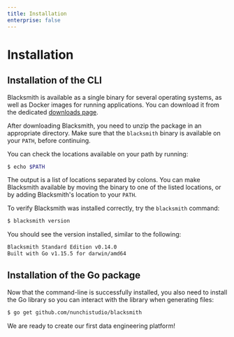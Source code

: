 ```yaml
---
title: Installation
enterprise: false
---
```


# Installation

## Installation of the CLI

Blacksmith is available as a single binary for several operating systems, as well
as Docker images for running applications. You can download it from the dedicated
[downloads page](/blacksmith/downloads).

After downloading Blacksmith, you need to unzip the package in an appropriate
directory. Make sure that the `blacksmith` binary is available on your `PATH`,
before continuing.

You can check the locations available on your path by running:
```bash
$ echo $PATH

```

The output is a list of locations separated by colons. You can make Blacksmith
available by moving the binary to one of the listed locations, or by adding
Blacksmith's location to your `PATH`.

To verify Blacksmith was installed correctly, try the `blacksmith` command:
```bash
$ blacksmith version

```

You should see the version installed, similar to the following:
```bash
Blacksmith Standard Edition v0.14.0
Built with Go v1.15.5 for darwin/amd64

```

## Installation of the Go package

Now that the command-line is successfully installed, you also need to install the
Go library so you can interact with the library when generating files:
```bash
$ go get github.com/nunchistudio/blacksmith

```

We are ready to create our first data engineering platform!
